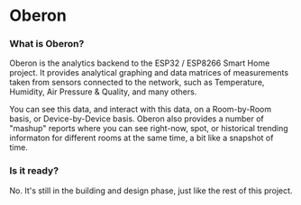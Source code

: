 # Oberon

### What is Oberon?

Oberon is the analytics backend to the ESP32 / ESP8266 Smart Home project.   It provides analytical graphing and data matrices of measurements taken from sensors connected to the network, such as Temperature, Humidity, Air Pressure & Quality, and many others.

You can see this data, and interact with this data, on a Room-by-Room basis, or Device-by-Device basis.  Oberon also provides a number of "mashup" reports where you can see right-now, spot, or historical trending informaton for different rooms at the same time, a bit like a snapshot of time.

### Is it ready?

No.  It's still in the building and design phase, just like the rest of this project.

